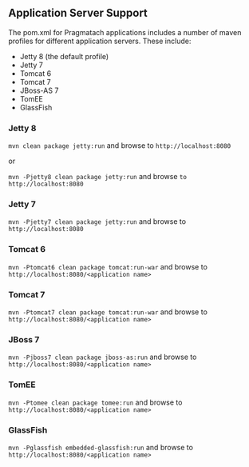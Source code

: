 Application Server Support
------------------------

The pom.xml for Pragmatach applications includes a number of maven profiles for different application servers.  These include:

* Jetty 8 (the default profile)
* Jetty 7
* Tomcat 6
* Tomcat 7
* JBoss-AS 7
* TomEE
* GlassFish

### Jetty 8

`mvn clean package jetty:run` and browse to `http://localhost:8080`

or

`mvn -Pjetty8 clean package jetty:run` and browse `to http://localhost:8080`

### Jetty 7

`mvn -Pjetty7 clean package jetty:run` and browse to `http://localhost:8080`

### Tomcat 6

`mvn -Ptomcat6 clean package tomcat:run-war` and browse to `http://localhost:8080/<application name>`

### Tomcat 7

`mvn -Ptomcat7 clean package tomcat:run-war` and browse to `http://localhost:8080/<application name>`

### JBoss 7

`mvn -Pjboss7 clean package jboss-as:run` and browse to `http://localhost:8080/<application name>`

### TomEE

`mvn -Ptomee clean package tomee:run` and browse to `http://localhost:8080/<application name>`

### GlassFish

`mvn -Pglassfish embedded-glassfish:run` and browse to `http://localhost:8080/<application name>`

